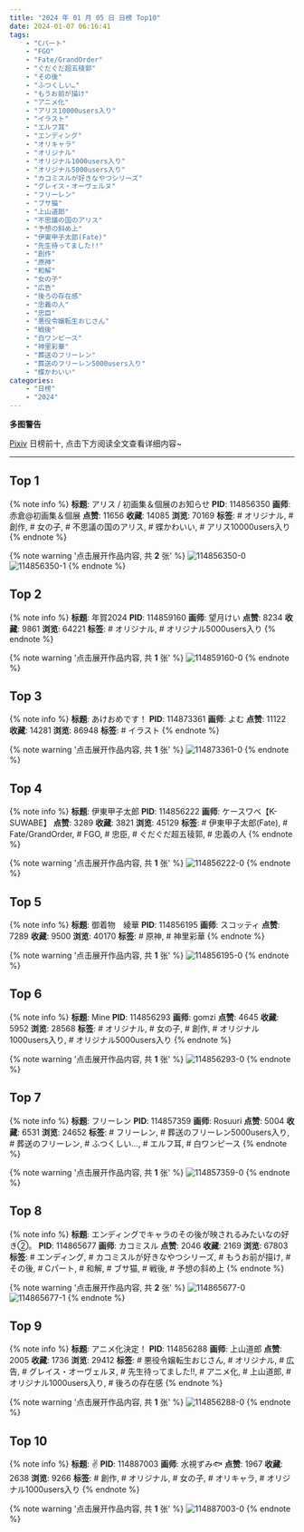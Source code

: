 ```yaml
---
title: "2024 年 01 月 05 日 日榜 Top10"
date: 2024-01-07 06:16:41
tags:
    - "Cパート"
    - "FGO"
    - "Fate/GrandOrder"
    - "ぐだぐだ超五稜郭"
    - "その後"
    - "ふつくしい…"
    - "もうお前が描け"
    - "アニメ化"
    - "アリス10000users入り"
    - "イラスト"
    - "エルフ耳"
    - "エンディング"
    - "オリキャラ"
    - "オリジナル"
    - "オリジナル1000users入り"
    - "オリジナル5000users入り"
    - "カコミスルが好きなやつシリーズ"
    - "グレイス・オーヴェルヌ"
    - "フリーレン"
    - "ブサ猫"
    - "上山道郎"
    - "不思議の国のアリス"
    - "予想の斜め上"
    - "伊東甲子太郎(Fate)"
    - "先生待ってました!!"
    - "創作"
    - "原神"
    - "和解"
    - "女の子"
    - "広告"
    - "後ろの存在感"
    - "忠義の人"
    - "忠臣"
    - "悪役令嬢転生おじさん"
    - "戦後"
    - "白ワンピース"
    - "神里彩華"
    - "葬送のフリーレン"
    - "葬送のフリーレン5000users入り"
    - "蝶かわいい"
categories:
    - "日榜"
    - "2024"
---
```


<i class="fa fa-triangle-exclamation"></i>**多图警告**<i class="fa fa-triangle-exclamation"></i>

[Pixiv](https://www.pixiv.net/) 日榜前十, 点击下方阅读全文查看详细内容~

<!-- more -->

---

## Top 1

{% note info %}
**标题**: アリス / 初画集＆個展のお知らせ
**PID**: 114856350 **画师**: 赤倉@初画集＆個展
**点赞**: 11656 **收藏**: 14085 **浏览**: 70169
**标签**: # オリジナル, # 創作, # 女の子, # 不思議の国のアリス, # 蝶かわいい, # アリス10000users入り
{% endnote %}

{% note warning '点击展开作品内容, 共 **2** 张' %}
![114856350-0](https://i.pixiv.re/img-original/img/2024/01/04/00/37/31/114856350_p0.png)
![114856350-1](https://i.pixiv.re/img-original/img/2024/01/04/00/37/31/114856350_p1.png)
{% endnote %}

## Top 2

{% note info %}
**标题**: 年賀2024
**PID**: 114859160 **画师**: 望月けい
**点赞**: 8234 **收藏**: 9861 **浏览**: 64221
**标签**: # オリジナル, # オリジナル5000users入り
{% endnote %}

{% note warning '点击展开作品内容, 共 **1** 张' %}
![114859160-0](https://i.pixiv.re/img-original/img/2024/01/04/01/28/02/114859160_p0.png)
{% endnote %}

## Top 3

{% note info %}
**标题**: あけおめです！
**PID**: 114873361 **画师**: よむ
**点赞**: 11122 **收藏**: 14281 **浏览**: 86948
**标签**: # イラスト
{% endnote %}

{% note warning '点击展开作品内容, 共 **1** 张' %}
![114873361-0](https://i.pixiv.re/img-original/img/2024/01/04/17/15/50/114873361_p0.png)
{% endnote %}

## Top 4

{% note info %}
**标题**: 伊東甲子太郎
**PID**: 114856222 **画师**: ケースワベ【K-SUWABE】
**点赞**: 3289 **收藏**: 3821 **浏览**: 45129
**标签**: # 伊東甲子太郎(Fate), # Fate/GrandOrder, # FGO, # 忠臣, # ぐだぐだ超五稜郭, # 忠義の人
{% endnote %}

{% note warning '点击展开作品内容, 共 **1** 张' %}
![114856222-0](https://i.pixiv.re/img-original/img/2024/01/04/00/00/20/114856222_p0.png)
{% endnote %}

## Top 5

{% note info %}
**标题**: 御着物　綾華
**PID**: 114856195 **画师**: スコッティ
**点赞**: 7289 **收藏**: 9500 **浏览**: 40170
**标签**: # 原神, # 神里彩華
{% endnote %}

{% note warning '点击展开作品内容, 共 **1** 张' %}
![114856195-0](https://i.pixiv.re/img-original/img/2024/01/04/00/00/14/114856195_p0.jpg)
{% endnote %}

## Top 6

{% note info %}
**标题**: Mine
**PID**: 114856293 **画师**: gomzi
**点赞**: 4645 **收藏**: 5952 **浏览**: 28568
**标签**: # オリジナル, # 女の子, # 創作, # オリジナル1000users入り, # オリジナル5000users入り
{% endnote %}

{% note warning '点击展开作品内容, 共 **1** 张' %}
![114856293-0](https://i.pixiv.re/img-original/img/2024/01/04/00/00/43/114856293_p0.jpg)
{% endnote %}

## Top 7

{% note info %}
**标题**: フリーレン
**PID**: 114857359 **画师**: Rosuuri
**点赞**: 5004 **收藏**: 6531 **浏览**: 24652
**标签**: # フリーレン, # 葬送のフリーレン5000users入り, # 葬送のフリーレン, # ふつくしい…, # エルフ耳, # 白ワンピース
{% endnote %}

{% note warning '点击展开作品内容, 共 **1** 张' %}
![114857359-0](https://i.pixiv.re/img-original/img/2024/01/04/00/25/08/114857359_p0.jpg)
{% endnote %}

## Top 8

{% note info %}
**标题**: エンディングでキャラのその後が映されるみたいなの好き②。
**PID**: 114865677 **画师**: カコミスル
**点赞**: 2046 **收藏**: 2169 **浏览**: 67803
**标签**: # エンディング, # カコミスルが好きなやつシリーズ, # もうお前が描け, # その後, # Cパート, # 和解, # ブサ猫, # 戦後, # 予想の斜め上
{% endnote %}

{% note warning '点击展开作品内容, 共 **2** 张' %}
![114865677-0](https://i.pixiv.re/img-original/img/2024/01/04/22/19/08/114865677_p0.jpg)
![114865677-1](https://i.pixiv.re/img-original/img/2024/01/04/22/19/08/114865677_p1.jpg)
{% endnote %}

## Top 9

{% note info %}
**标题**: アニメ化決定！
**PID**: 114856288 **画师**: 上山道郎
**点赞**: 2005 **收藏**: 1736 **浏览**: 29412
**标签**: # 悪役令嬢転生おじさん, # オリジナル, # 広告, # グレイス・オーヴェルヌ, # 先生待ってました!!, # アニメ化, # 上山道郎, # オリジナル1000users入り, # 後ろの存在感
{% endnote %}

{% note warning '点击展开作品内容, 共 **1** 张' %}
![114856288-0](https://i.pixiv.re/img-original/img/2024/01/04/00/57/13/114856288_p0.jpg)
{% endnote %}

## Top 10

{% note info %}
**标题**: ✌️
**PID**: 114887003 **画师**: 水視ずみ🐟
**点赞**: 1967 **收藏**: 2638 **浏览**: 9266
**标签**: # 創作, # オリジナル, # 女の子, # オリキャラ, # オリジナル1000users入り
{% endnote %}

{% note warning '点击展开作品内容, 共 **1** 张' %}
![114887003-0](https://i.pixiv.re/img-original/img/2024/01/05/00/32/45/114887003_p0.png)
{% endnote %}
